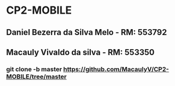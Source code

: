 # CP2-MOBILE

##   Daniel Bezerra da Silva Melo - RM: 553792    
##     Macauly Vivaldo da silva  -  RM: 553350

### git clone -b master https://github.com/MacaulyV/CP2-MOBILE/tree/master
